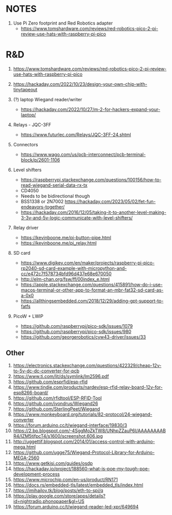 # NOTES

1. Use Pi Zero footprint and Red Robotics adapter
   - https://www.tomshardware.com/reviews/red-robotics-pico-2-pi-review-use-hats-with-raspberry-pi-pico
   
# R&D
1. https://www.tomshardware.com/reviews/red-robotics-pico-2-pi-review-use-hats-with-raspberry-pi-pico

2. https://hackaday.com/2022/10/23/design-your-own-chip-with-tinytapeout
3. (?) laptop Wiegand reader/writer
   - https://hackaday.com/2022/10/27/m-2-for-hackers-expand-your-laptop/

4. Relays - JQC-3FF
   - https://www.futurlec.com/Relays/JQC-3FF-24.shtml 

5. Connectors
    - https://www.wago.com/us/pcb-interconnect/pcb-terminal-block/p/2601-1106

6. Level shifters
   - https://raspberrypi.stackexchange.com/questions/100156/how-to-read-wiegand-serial-data-rx-tx
   - CD4050
   - Needs to be bidirectional though
   - BSS1338 or 2N7002 https://hackaday.com/2023/05/02/fet-fun-endeavors-together/
   - https://hackaday.com/2016/12/05/taking-it-to-another-level-making-3-3v-and-5v-logic-communicate-with-level-shifters/

7. Relay driver
   - https://kevinboone.me/pi-button-pipe.html
   - https://kevinboone.me/pi_relay.html

8. SD card
   - https://www.digikey.com/en/maker/projects/raspberry-pi-pico-rp2040-sd-card-example-with-micropython-and-cc/e472c7f578734bfd96d437e68e670050
   - http://elm-chan.org/fsw/ff/00index_e.html
   - https://apple.stackexchange.com/questions/415891/how-do-i-use-macos-terminal-or-other-app-to-format-an-mbr-fat32-sd-card-as-a-0x0
   - https://allthingsembedded.com/2018/12/29/adding-gpt-support-to-fatfs

9. PicoW + LWIP
   - https://github.com/raspberrypi/pico-sdk/issues/1079
   - https://github.com/raspberrypi/pico-sdk/issues/980
   - https://github.com/georgerobotics/cyw43-driver/issues/33

## Other

1.  https://electronics.stackexchange.com/questions/422329/cheap-12v-to-5v-dc-dc-converter-for-pcb
2.  https://www.ti.com/lit/ds/symlink/lm2596.pdf
3.  https://github.com/esprfid/esp-rfid
4.  https://www.tindie.com/products/nardev/esp-rfid-relay-board-12v-for-esp8266-board/
5.  https://github.com/rfidtool/ESP-RFID-Tool
6.  https://github.com/jvondrus/Wiegand26
7.  https://github.com/SterlingPeet/Wiegand
8.  https://www.monkeyboard.org/tutorials/82-protocol/24-wiegand-converter
9.  https://forum.arduino.cc/t/wiegand-interface/19830/3
20. https://2.bp.blogspot.com/-4SggMoZkTW8/UNhpZZauP6I/AAAAAAAABR4/IZM5tjfpcT4/s1600/screenshot.606.jpg
21. http://uggettif.blogspot.com/2014/01/access-control-with-arduino-mega.html
22. https://github.com/ugge75/Wiegand-Protocol-Library-for-Arduino-MEGA-2560
23. https://www.getkisi.com/guides/osdp
24. https://hackaday.io/project/188560-what-is-poe-my-tough-poe-development-process
25. https://www.microchip.com/en-us/product/RN171
26. https://docs.rs/embedded-tls/latest/embedded_tls/index.html
27. https://imihajlov.tk/blog/posts/eth-to-spi/q
27. https://play.google.com/store/apps/details?id=nightradio.phonopaper&gl=US
30.  https://forum.arduino.cc/t/wiegand-reader-led-xpr/649694
